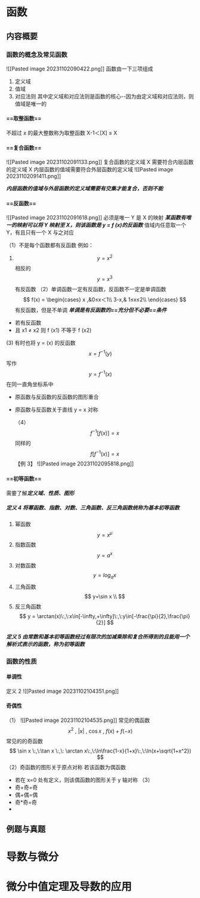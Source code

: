 # 函数
## 内容概要
### 函数的概念及常见函数
![[Pasted image 20231102090422.png]]
函数由一下三项组成
1. 定义域
2. 值域
3. 对应法则
其中定义域和对应法则是函数的核心--因为由定义域和对应法则，则值域是唯一的

#### ==取整函数==
不超过 x 的最大整数称为取整函数
           X-1＜[X] ≤ X
#### ==复合函数==
![[Pasted image 20231102091133.png]] 复合函数的定义域
X 需要符合内层函数的定义域
X 内层函数的值域需要符合外层函数的定义域
![[Pasted image 20231102091411.png]]

***内层函数的值域与外层函数的定义域需要有交集才能复合，否则不能***


#### ==反函数==
![[Pasted image 20231102091618.png]]
必须是唯一
Y 是 X 的映射
***某函数有唯一的映射可以将 Y 映射至 X，则该函数是 y = f (x)的反函数***
值域内任意取一个 Y，有且只有一个 X 与之对应

（1）不是每个函数都有反函数
例如：
1. $$
y=x^2
$$
相反的
$$
y=x^3
$$
有反函数
（2）单调函数一定有反函数，反函数不一定是单调函数
$$
f(x) = \begin{cases}
x ,&0≤x＜1\\
3-x,& 1≤x≤2\\
\end{cases}
$$
有反函数，但是不单调
***单调是有反函数的==充分但不必要==条件***

- 若有反函数
- 且 x1 ≠ x2
则 f (x1) 不等于 f (x2)

(3) 有时也将 y = (x) 的反函数$$
x=f^{-1}(y)
$$
写作$$
y = f^{-1}(x)
$$
在同一直角坐标系中
- 原函数与反函数的反函数的图形重合
- 原函数与反函数关于直线 y = x 对称

	（4）$$
f^{-1}[f(x)]=x
$$
同样的
$$
f[f^{-1}(x)]=x
$$
【例 3】 ![[Pasted image 20231102095818.png]]

#### ==初等函数==
需要了解***定义域、性质、图形***
##### 定义 4   将***幂函数、指数、对数、三角函数、反三角***函数统称为基本初等函数

1. 幂函数
$$
y= x^{\mu}
$$
2. 指数函数
$$
y=a^x
$$
3. 对数函数
$$
y=log_ax
$$
4. 三角函数
$$
y=\sin x \\
$$
5. 反三角函数
$$
y = \arctan(x)\:,\:x\in[-\infty,+\infty]\:,\:y\in[-\frac{\pi}{2},\frac{\pi}{2}]
$$

##### 定义 5   由常数和基本初等函数经过***有限次***的加减乘除和复合所得到的且能用一个解析式表示的函数，称为初等函数
### 函数的性质

#### 单调性
定义 2 ![[Pasted image 20231102104351.png]]

#### 奇偶性
（1）
![[Pasted image 20231102104535.png]]
常见的偶函数
$$x^2\:,\:|x|\:,\:\cos x\:,\:f(x)+f(-x)$$
常见的的奇函数
$$
\sin x \:,\:\tan x \:,\: \arctan x\:,\:\ln\frac{1-x}{1+x}\:,\:\ln(x+\sqrt{1+x^2})
$$
（2）奇函数的图形关于原点对称
若该函数为偶函数
- 若在 x=0 处有定义，则该偶函数的图形关于 y 轴对称
（3）
- 奇+奇=奇
- 偶+偶=偶
- 奇*奇=奇
- 




## 例题与真题



# 导数与微分




# 微分中值定理及导数的应用








